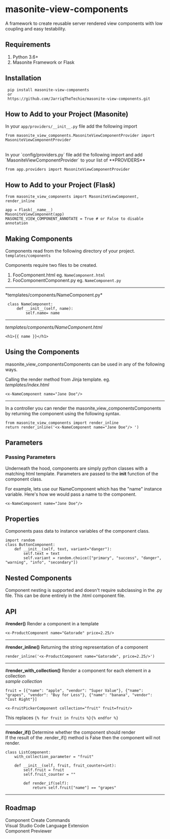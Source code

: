 
  
# masonite-view-components
A framework to create reusable server rendered view components with low coupling and easy testability.    
    
    
    
    
## Requirements    
1. Python 3.6+    
2. Masonite Framework or Flask
    
## Installation    
    
     pip install masonite-view-components
     or 
     https://github.com/JarriqTheTechie/masonite-view-components.git 


## How to Add to your Project  (Masonite)  
In your `app/providers/__init__.py` file add the following import

    from masonite_view_components.MasoniteViewComponentProvider import MasoniteViewComponentProvider
<br>
In your `config/providers.py` file add the following import and add `MasoniteViewComponentProvider` to your list of **PROVIDERS**

    from app.providers import MasoniteViewComponentProvider   


## How to Add to your Project  (Flask)  
    
    from masonite_view_components import MasoniteViewComponent, render_inline

	app = Flask(__name__)
	MasoniteViewComponent(app)
	MASONITE_VIEW_COMPONENT_ANNOTATE = True # or False to disable annotation


## Making Components 
Components read from the following directory of your project.    
`templates/components`    

Components require two files to be created.     
1. FooComponent.html eg. `NameComponent.html` 
2. FooComponentComponent.py eg. `NameComponent.py` 
<hr> 
*templates/components/NameComponent.py*    

     class NameComponent:      
	     def __init__(self, name):      
	         self.name= name    

<hr> 
   
*templates/components/NameComponent.html*    
 

    <h1>{{ name }}</h1>    

 
      
## Using the Components    
masonite_view_componentsComponents can be used in any of the following ways.     
    
Calling the render method from Jinja template. eg.    
*templates/index.html* 

    <x-NameComponent name="Jane Doe"/> 

   
 <hr>    
    
In a controller you can render the masonite_view_componentsComponents by returning the component using the following syntax.    

    from masonite_view_components import render_inline
    return render_inline('<x-NameComponent name="Jane Doe"/> ')    

 
## Parameters 
### Passing Parameters    
Underneath the hood, components are simply python classes with a matching html template. Parameters are passed to the __init__ function of the component class.     
    
For example, lets use our NameComponent which has the "name" instance variable. Here's how we would pass a name to the component.     
    
    <x-NameComponent name="Jane Doe"/> 

    
    
## Properties    
Components pass data to instance variables of the component class.    
    

    import random    
    class ButtonComponent: 
	    def __init__(self, text, variant="danger"): 
		    self.text = text 
		    self.variant = random.choice(["primary", "success", "danger", "warning", "info", "secondary"])    
    
    
## Nested Components 
Component nesting is supported and doesn't require subclassing in the .py file. This can be done entirely in the .html component file.    
    
## API    
#**render()** Render a component in a template    
    
`<x-ProductComponent name="Gatorade" price=2.25/>`  
<hr>    
    
#**render_inline()** Returning the string representation of a component    
    
 `render_inline('<x-ProductComponent name="Gatorade", price=2.25/>')`  
<hr>     
    
#**render_with_collection()** Render a component for each element in a collection    
*sample collection*  
 
 `fruit = [{"name": "apple", "vendor": "Super Value"}, {"name": "grapes", "vendor": "Buy for Less"}, {"name": "banana", "vendor": "Cost Right"}]`    
    
 

    <x-FruitPickerComponent collection="fruit" fruit=fruit/>  

  
This replaces `{% for fruit in fruits %}{% endfor %}`    
<hr>     
    
#**render_if()** Determine whether the component should render    
If the result of the .render_if() method is False then the component will not render.     
    
    class ListComponent:       
	    with_collection_parameter = "fruit"      
              
		def __init__(self, fruit, fruit_counter=int):        
			self.fruit = fruit      
            self.fruit_counter = ""      
              
	        def render_if(self):      
	            return self.fruit["name"] == "grapes"   
<hr> 
 
 ## Roadmap 
Component Create Commands <br>
Visual Studio Code Language Extension <br>
Component Previewer <br>
